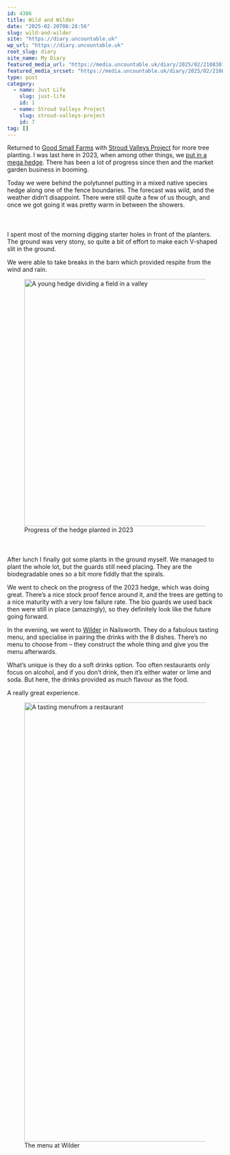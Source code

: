 ```yaml
---
id: 4306
title: Wild and Wilder
date: "2025-02-20T08:28:56"
slug: wild-and-wilder
site: "https://diary.uncountable.uk"
wp_url: "https://diary.uncountable.uk"
root_slug: diary
site_name: My Diary
featured_media_url: "https://media.uncountable.uk/diary/2025/02/21083019/IMG20250220152032.webp"
featured_media_srcset: "https://media.uncountable.uk/diary/2025/02/21083019/IMG20250220152032-300x169.webp 300w, https://media.uncountable.uk/diary/2025/02/21083019/IMG20250220152032-1024x576.webp 1024w, https://media.uncountable.uk/diary/2025/02/21083019/IMG20250220152032-150x150.webp 150w, https://media.uncountable.uk/diary/2025/02/21083019/IMG20250220152032-640x360.webp 640w, https://media.uncountable.uk/diary/2025/02/21083019/IMG20250220152032.webp 1959w"
type: post
category:
  - name: Just Life
    slug: just-life
    id: 1
  - name: Stroud Valleys Project
    slug: stroud-valleys-project
    id: 7
tag: []
---
```



<p>Returned to <a href="https://goodsmallfarms.co.uk/">Good Small Farms</a> with <a href="https://www.stroudvalleysproject.org/">Stroud Valleys Project</a> for more tree planting.  I was last here in 2023, when among other things, we <a href="https://diary.uncountable.uk/2023/02/planting-a-mega-hedge/" data-type="post" data-id="2491">put in a mega hedge</a>.  There has been a lot of progress since then and the market garden business in booming.</p>



<p>Today we were behind the polytunnel putting in a mixed native species hedge along one of the fence boundaries.  The forecast was wild, and the weather didn&#8217;t disappoint.  There were still quite a few of us though, and once we got going it was pretty warm in between the showers.</p>


<style>.kb-row-layout-id4306_b5ae66-db > .kt-row-column-wrap{align-content:start;}:where(.kb-row-layout-id4306_b5ae66-db > .kt-row-column-wrap) > .wp-block-kadence-column{justify-content:start;}.kb-row-layout-id4306_b5ae66-db > .kt-row-column-wrap{column-gap:var(--global-kb-gap-md, 2rem);row-gap:var(--global-kb-gap-md, 2rem);padding-top:var(--global-kb-spacing-sm, 1.5rem);padding-bottom:var(--global-kb-spacing-sm, 1.5rem);grid-template-columns:repeat(2, minmax(0, 1fr));}.kb-row-layout-id4306_b5ae66-db > .kt-row-layout-overlay{opacity:0.30;}@media all and (max-width: 1024px){.kb-row-layout-id4306_b5ae66-db > .kt-row-column-wrap{grid-template-columns:repeat(2, minmax(0, 1fr));}}@media all and (max-width: 767px){.kb-row-layout-id4306_b5ae66-db > .kt-row-column-wrap{grid-template-columns:minmax(0, 1fr);}.kb-row-layout-id4306_b5ae66-db > .kt-row-column-wrap > .wp-block-kadence-column:nth-of-type(1){order:2;}.kb-row-layout-id4306_b5ae66-db > .kt-row-column-wrap > .wp-block-kadence-column:nth-of-type(2){order:1;}.kb-row-layout-id4306_b5ae66-db > .kt-row-column-wrap > .wp-block-kadence-column:nth-of-type(3){order:12;}.kb-row-layout-id4306_b5ae66-db > .kt-row-column-wrap > .wp-block-kadence-column:nth-of-type(4){order:11;}.kb-row-layout-id4306_b5ae66-db > .kt-row-column-wrap > .wp-block-kadence-column:nth-of-type(5){order:22;}.kb-row-layout-id4306_b5ae66-db > .kt-row-column-wrap > .wp-block-kadence-column:nth-of-type(6){order:21;}.kb-row-layout-id4306_b5ae66-db > .kt-row-column-wrap > .wp-block-kadence-column:nth-of-type(7){order:32;}.kb-row-layout-id4306_b5ae66-db > .kt-row-column-wrap > .wp-block-kadence-column:nth-of-type(8){order:31;}}</style><div class="kb-row-layout-wrap kb-row-layout-id4306_b5ae66-db alignnone wp-block-kadence-rowlayout"><div class="kt-row-column-wrap kt-has-2-columns kt-row-layout-equal kt-tab-layout-inherit kt-mobile-layout-row kt-row-valign-top">
<style>.kadence-column4306_23cf7a-fe > .kt-inside-inner-col,.kadence-column4306_23cf7a-fe > .kt-inside-inner-col:before{border-top-left-radius:0px;border-top-right-radius:0px;border-bottom-right-radius:0px;border-bottom-left-radius:0px;}.kadence-column4306_23cf7a-fe > .kt-inside-inner-col{column-gap:var(--global-kb-gap-sm, 1rem);}.kadence-column4306_23cf7a-fe > .kt-inside-inner-col{flex-direction:column;}.kadence-column4306_23cf7a-fe > .kt-inside-inner-col > .aligncenter{width:100%;}.kadence-column4306_23cf7a-fe > .kt-inside-inner-col:before{opacity:0.3;}.kadence-column4306_23cf7a-fe{position:relative;}@media all and (max-width: 1024px){.kadence-column4306_23cf7a-fe > .kt-inside-inner-col{flex-direction:column;justify-content:center;}}@media all and (max-width: 767px){.kadence-column4306_23cf7a-fe > .kt-inside-inner-col{flex-direction:column;justify-content:center;}}</style>
<div class="wp-block-kadence-column kadence-column4306_23cf7a-fe"><div class="kt-inside-inner-col">
<p>I spent most of the morning digging starter holes in front of the planters.  The ground was very stony, so quite a bit of effort to make each V-shaped slit in the ground.</p>



<p>We were able to take breaks in the barn which provided respite from the wind and rain.</p>
</div></div>


<style>.kadence-column4306_81f58e-dc > .kt-inside-inner-col,.kadence-column4306_81f58e-dc > .kt-inside-inner-col:before{border-top-left-radius:0px;border-top-right-radius:0px;border-bottom-right-radius:0px;border-bottom-left-radius:0px;}.kadence-column4306_81f58e-dc > .kt-inside-inner-col{column-gap:var(--global-kb-gap-sm, 1rem);}.kadence-column4306_81f58e-dc > .kt-inside-inner-col{flex-direction:column;}.kadence-column4306_81f58e-dc > .kt-inside-inner-col > .aligncenter{width:100%;}.kadence-column4306_81f58e-dc > .kt-inside-inner-col:before{opacity:0.3;}.kadence-column4306_81f58e-dc{position:relative;}@media all and (max-width: 1024px){.kadence-column4306_81f58e-dc > .kt-inside-inner-col{flex-direction:column;justify-content:center;}}@media all and (max-width: 767px){.kadence-column4306_81f58e-dc > .kt-inside-inner-col{flex-direction:column;justify-content:center;}}</style>
<div class="wp-block-kadence-column kadence-column4306_81f58e-dc"><div class="kt-inside-inner-col">
<figure class="wp-block-image size-large"><img loading="lazy" decoding="async" width="1024" height="576" src="https://media.uncountable.uk/diary/2025/02/21083009/IMG20250220152903-1024x576.webp" alt="A young hedge dividing a field in a valley" class="wp-image-4307" srcset="https://media.uncountable.uk/diary/2025/02/21083009/IMG20250220152903-1024x576.webp 1024w, https://media.uncountable.uk/diary/2025/02/21083009/IMG20250220152903-300x169.webp 300w, https://media.uncountable.uk/diary/2025/02/21083009/IMG20250220152903-640x360.webp 640w, https://media.uncountable.uk/diary/2025/02/21083009/IMG20250220152903.webp 1959w" sizes="auto, (max-width: 1024px) 100vw, 1024px" /><figcaption class="wp-element-caption">Progress of the hedge planted in 2023</figcaption></figure>
</div></div>

</div></div>


<p>After lunch I finally got some plants in the ground myself.  We managed to plant the whole lot, but the guards still need placing.  They are the biodegradable ones so a bit more fiddly that the spirals.</p>



<p>We went to check on the progress of the 2023 hedge, which was doing great.  There&#8217;s a nice stock proof fence around it, and the trees are getting to a nice maturity with a very low failure rate.  The bio guards we used back then were still in place (amazingly), so they definitely look like the future going forward.</p>



<p>In the evening, we went to <a href="https://www.dinewilder.co.uk/">Wilder</a> in Nailsworth.  They do a fabulous tasting menu, and specialise in pairing the drinks with the 8 dishes.   There&#8217;s no menu to choose from &#8211; they construct the whole thing and give you the menu afterwards.</p>



<p>What&#8217;s unique is they do a soft drinks option.  Too often restaurants only focus on alcohol, and if you don&#8217;t drink, then it&#8217;s either water or lime and soda.  But here, the drinks provided as much flavour as the food.</p>



<p>A really great experience.</p>



<figure class="wp-block-image size-large"><img loading="lazy" decoding="async" width="618" height="1024" src="https://media.uncountable.uk/diary/2025/02/21085153/IMG20250221084953-618x1024.webp" alt="A tasting menufrom a restaurant" class="wp-image-4311" srcset="https://media.uncountable.uk/diary/2025/02/21085153/IMG20250221084953-618x1024.webp 618w, https://media.uncountable.uk/diary/2025/02/21085153/IMG20250221084953-181x300.webp 181w, https://media.uncountable.uk/diary/2025/02/21085153/IMG20250221084953-386x640.webp 386w, https://media.uncountable.uk/diary/2025/02/21085153/IMG20250221084953-scaled.webp 1545w" sizes="auto, (max-width: 618px) 100vw, 618px" /><figcaption class="wp-element-caption">The menu at Wilder</figcaption></figure>
